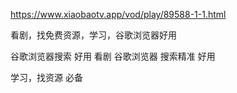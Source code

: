 https://www.xiaobaotv.app/vod/play/89588-1-1.html

看剧，找免费资源，学习，谷歌浏览器好用

谷歌浏览器搜索    好用
看剧      谷歌浏览器     搜索精准   好用


学习，找资源   必备   











